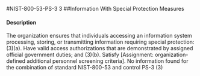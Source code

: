 #NIST-800-53-PS-3 3
##Information With Special Protection Measures
#### Description
The organization ensures that individuals accessing an information system processing, storing, or transmitting information requiring special protection:
   (3)(a).  Have valid access authorizations that are demonstrated by assigned official government duties; and
   (3)(b).  Satisfy [Assignment: organization-defined additional personnel screening criteria].
No information found for the combination of standard NIST-800-53 and control PS-3 (3)
